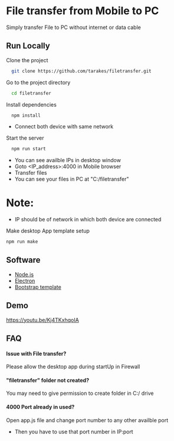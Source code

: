 
# File transfer from Mobile to PC

Simply transfer File to PC without internet or data cable



## Run Locally

Clone the project
```bash
  git clone https://github.com/tarakes/filetransfer.git
```

Go to the project directory

```bash
  cd filetransfer
```

Install dependencies

```bash
  npm install
```
- Connect both device with same network

Start the server

```bash
  npm run start
```

- You can see availble IPs in desktop window
- Goto <IP_address>:4000 in Mobile browser
- Transfer files
- You can see your files in PC at "C:/filetransfer"
# Note:
- IP should be of network in which both device are connected

Make desktop App template setup
```bash
npm run make
```


## Software

- [Node.js](https://nodejs.org/en/)
- [Electron](https://electronjs.org/)
- [Bootstrap template](https://github.com/BlackrockDigital/startbootstrap-bare/)


## Demo
https://youtu.be/Kj4TKxhqoIA

## FAQ

#### Issue with File transfer?

Please allow the desktop app during startUp in Firewall

#### "filetransfer" folder not created?

You may need to give permission to create folder in C:/ drive

#### 4000 Port already in used?

Open app.js file and change port number to any other availble port
- Then you have to use that port number in IP:port



